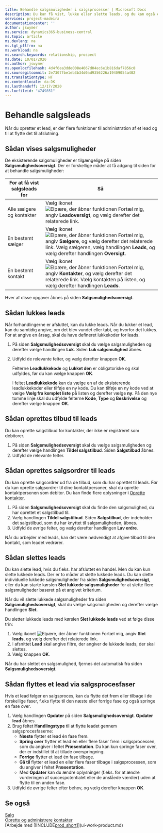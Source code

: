 ```yaml
---
title: Behandle salgsmuligheder i salgsprocesser | Microsoft Docs
description: Du kan få vist, lukke eller slette leads, og du kan også oprette tilbud og salgsordrer for leads og flytte et lead gennem faserne i en salgsproces.
services: project-madeira
documentationcenter: ''
author: jswymer
ms.service: dynamics365-business-central
ms.topic: article
ms.devlang: na
ms.tgt_pltfrm: na
ms.workload: na
ms.search.keywords: relationship, prospect
ms.date: 10/01/2020
ms.author: jswymer
ms.openlocfilehash: 4d4f6ea3dde008e4667d04ec6e1b816daf7856c8
ms.sourcegitcommit: 2e7307fbe1eb3b34d0ad9356226a19409054a402
ms.translationtype: HT
ms.contentlocale: da-DK
ms.lasthandoff: 12/17/2020
ms.locfileid: "4749851"
---
```

# <a name="process-sales-opportunities"></a>Behandle salgsleads
Når du opretter et lead, er der flere funktioner til administration af et lead og til at flytte det til afslutning.

## <a name="to-view-opportunities"></a>Sådan vises salgsmuligheder
De eksisterende salgsmuligheder er tilgængelige på siden **Salgsmulighedsoversigt**. Der er forskellige måder at få adgang til siden for at behandle salgsmuligheder:

| For at få vist salgsleads for | Så |
| --- | --- |
| Alle sælgere og kontakter |Vælg ikonet ![Elpære, der åbner funktionen Fortæl mig](media/ui-search/search_small.png "Fortæl mig, hvad du vil foretage dig"), angiv **Leadoversigt**, og vælg derefter det relaterede link. |
| En bestemt sælger |Vælg ikonet ![Elpære, der åbner funktionen Fortæl mig](media/ui-search/search_small.png "Fortæl mig, hvad du vil foretage dig"), angiv **Sælgere**, og vælg derefter det relaterede link. Vælg sælgeren, vælg handlingen **Leads**, og vælg derefter handlingen **Oversigt**. |
| En bestemt kontakt |Vælg ikonet ![Elpære, der åbner funktionen Fortæl mig](media/ui-search/search_small.png "Fortæl mig, hvad du vil foretage dig"), angiv **Kontakter**, og vælg derefter det relaterede link. Vælg kontakten på listen, og vælg derefter handlingen **Leads**. |

Hver af disse opgaver åbnes på siden **Salgsmulighedsoversigt**.

## <a name="to-close-opportunities"></a>Sådan lukkes leads
Når forhandlingerne er afsluttet, kan du lukke leads. Når du lukker et lead, kan du samtidig angive, om det blev vundet eller tabt, og hvorfor det lukkes. For at angive en årsag, skal du have defineret lukkekoder for leads.

1. På siden **Salgsmulighedsoversigt** skal du vælge salgsmuligheden og derefter vælge handlingen **Luk**. Siden **Luk salgsmulighed** åbnes.
2. Udfyld de relevante felter, og vælg derefter knappen **OK**.

   Felterne **Leadlukkekode** og **Lukket den** er obligatoriske og skal udfyldes, før du kan vælge knappen **OK**.

   I feltet **Leadlukkekode** kan du vælge en af de eksisterende leadlukkekoder eller tilføje en ny kode. Du kan tilføje en ny kode ved at vælge **Vælg fra komplet liste** på listen og derefter vælge **ny**. På den nye tomme linje skal du udfylde felterne **Kode**, **Type** og **Beskrivelse** og derefter vælge knappen **OK**.

## <a name="to-create-quotes-for-opportunities"></a>Sådan oprettes tilbud til leads
Du kan oprette salgstilbud for kontakter, der ikke er registreret som debitorer.

1. På siden **Salgsmulighedsoversigt** skal du vælge salgsmuligheden og derefter vælge handlingen **Tildel salgstilbud**. Siden **Salgstilbud** åbnes.
2. Udfyld de relevante felter.

## <a name="to-create-sales-orders-for-opportunities"></a>Sådan oprettes salgsordrer til leads
Du kan oprette salgsordrer ud fra de tilbud, som du har oprettet til leads. Før du kan oprette salgsordrer til dine kontaktpersoner, skal du oprette kontaktpersonen som debitor. Du kan finde flere oplysninger i [Oprette kontakter](marketing-create-contact-companies.md).

1. På siden **Salgsmulighedsoversigt** skal du finde den salgsmulighed, du har oprettet et salgstilbud til.
2. Vælg handlingen **Tildel salgstilbud**. Siden **Salgstilbud**, der indeholder det salgstilbud, som du har knyttet til salgsmuligheden, åbnes.
3. Udfyld de øvrige felter, og vælg derefter handlingen **Lav ordre**.

Når du arbejder med leads, kan det være nødvendigt at afgive tilbud til den kontakt, som leadet vedrører.

## <a name="to-delete-opportunities"></a>Sådan slettes leads
Du kan slette lead, hvis du f.eks. har afsluttet en handel. Men du kan kun slette lukkede leads. Der er to måder at slette lukkede leads. Du kan slette individuelle lukkede salgsmuligheder fra siden **Salgsmulighedsoversigt**, eller du kan starte kørslen **Slet lukkede salgsmuligheder** for at slette flere salgsmuligheder baseret på et angivet kriterium.

Når du vil slette lukkede salgsmuligheder fra siden **Salgsmulighedsoversigt**, skal du vælge salgsmuligheden og derefter vælge handlingen **Slet**.

Du sletter lukkede leads med kørslen **Slet lukkede leads** ved at følge disse trin:

1. Vælg ikonet ![Elpære, der åbner funktionen Fortæl mig](media/ui-search/search_small.png "Fortæl mig, hvad du vil foretage dig"), angiv **Slet leads**, og vælg derefter det relaterede link.
2. I afsnittet **Lead** skal angive filtre, der angiver de lukkede leads, der skal slettes.
3. Vælg knappen **OK**.

Når du har slettet en salgsmulighed, fjernes det automatisk fra siden **Salgsmulighedsoversigt**.

## <a name="to-move-an-opportunity-through-sales-cycle-stages"></a>Sådan flyttes et lead via salgsprocesfaser
Hvis et lead følger en salgsproces, kan du flytte det frem eller tilbage i de forskellige faser, f.eks flytte til den næste eller forrige fase og også springe en fase over.

1. Vælg handlingen **Opdater** på siden **Salgsmulighedsoversigt**. **Opdater lead** åbnes.
2. Brug feltet **Handlingstype** til at flytte leadet gennem salgsprocesfaserne:
   * **Næste** flytter et lead én fase frem.
   * **Spring over** flytter et lead en eller flere faser frem i salgsprocessen, som du angiver i feltet **Præsentation**. Du kan kun springe faser over, der er indstillet til at tillade overspringning.
   * **Forrige** flytter et lead én fase tilbage.
   * **Gå til** flytter et lead en eller flere faser tilbage i salgsprocessen, som du angiver i feltet **Præsentation**.
   * Med **Opdater** kan du ændre oplysninger (f.eks. for at ændre vurderingen af succespotentialet eller de anslåede værdier) uden at flytte til en anden fase.
3. Udfyld de øvrige felter efter behov, og vælg derefter knappen **OK**.

## <a name="see-also"></a>Se også
[Salg](sales-manage-sales.md)  
[Oprette og administrere kontakter](marketing-contacts.md)  
[Arbejde med [!INCLUDE[prod_short](includes/prod_short.md)]](ui-work-product.md)
